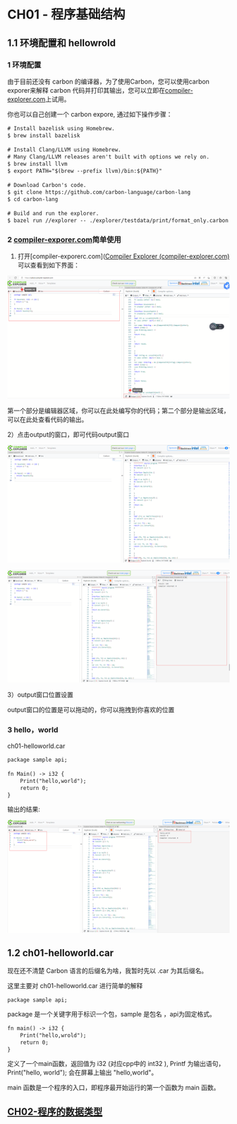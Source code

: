 # CH01 - 程序基础结构

## 1.1 环境配置和 hellowrold

### 1 环境配置

由于目前还没有 carbon 的编译器，为了使用Carbon，您可以使用carbon exporer来解释 carbon 代码并打印其输出，您可以立即在[compiler-explorer.com](http://carbon.compiler-explorer.com/)上试用。

你也可以自己创建一个 carbon expore, 通过如下操作步骤：

```shell
# Install bazelisk using Homebrew.
$ brew install bazelisk

# Install Clang/LLVM using Homebrew.
# Many Clang/LLVM releases aren't built with options we rely on.
$ brew install llvm
$ export PATH="$(brew --prefix llvm)/bin:${PATH}"

# Download Carbon's code.
$ git clone https://github.com/carbon-language/carbon-lang
$ cd carbon-lang

# Build and run the explorer.
$ bazel run //explorer -- ./explorer/testdata/print/format_only.carbon
```

### 2 [compiler-exporer.com](http://carbon.compiler-explorer.com/)简单使用

1) 打开[compiler-exporerc.com]([Compiler Explorer (compiler-explorer.com)](https://carbon.compiler-explorer.com/) 可以查看到如下界面：

![image-20220830081127411](./img/image-20220830081127411.png)

第一个部分是编辑器区域，你可以在此处编写你的代码；第二个部分是输出区域，可以在此处查看代码的输出。

2）点击output的窗口，即可代码output窗口

![image-20220830081618610](./img/image-20220830081618610.png)

![image-20220830081702315](./img/image-20220830081702315.png)

3）output窗口位置设置

output窗口的位置是可以拖动的，你可以拖拽到你喜欢的位置

### 3 hello，world

ch01-helloworld.car

```carbon
package sample api;

fn Main() -> i32 {
    Print("hello,world");
    return 0;
}
```

输出的结果:

![image-20220830082549232](./img/image-20220830082549232.png)



## 1.2 ch01-helloworld.car

现在还不清楚  Carbon 语言的后缀名为啥，我暂时先以 .car 为其后缀名。

这里主要对 ch01-helloworld.car 进行简单的解释

```carbon
package sample api;
```

package 是一个关键字用于标识一个包，sample 是包名 ，api为固定格式。

```
fn main() -> i32 {
	Print("hello,wrold");
	return 0;
}
```

定义了一个main函数，返回值为 i32 (对应cpp中的 int32 ), Printf 为输出语句，Print("hello, world"); 会在屏幕上输出 "hello,world"。

main 函数是一个程序的入口，即程序最开始运行的第一个函数为 main 函数。

## [CH02-程序的数据类型](程序的数据类型.md)

